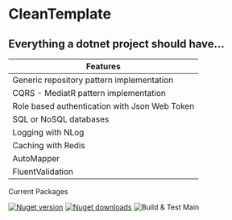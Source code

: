 # CleanTemplate
## Everything a dotnet project should have...

<table>
  <thead>
    <tr>
      <th>Features</th>
    </tr>
  </thead>
  <tbody>
    <tr><td>Generic repository pattern implementation</td></tr>
    <tr><td>CQRS - MediatR pattern implementation</td></tr>
    <tr><td>Role based authentication with Json Web Token</td></tr>
    <tr><td>SQL or NoSQL databases</td></tr>
    <tr><td>Logging with NLog</td></tr>
    <tr><td>Caching with Redis</td></tr>
    <tr><td>AutoMapper</td></tr>
    <tr><td>FluentValidation</td></tr>
  </tbody>
</table>

Current Packages

[![Nuget version](https://img.shields.io/nuget/v/blazored.localstorage.svg?logo=nuget)](https://www.nuget.org/packages/Blazored.LocalStorage/)
[![Nuget downloads](https://img.shields.io/nuget/dt/Blazored.LocalStorage?logo=nuget)](https://www.nuget.org/packages/Blazored.LocalStorage/)
![Build & Test Main](https://github.com/Blazored/LocalStorage/workflows/Build%20&%20Test%20Main/badge.svg)
